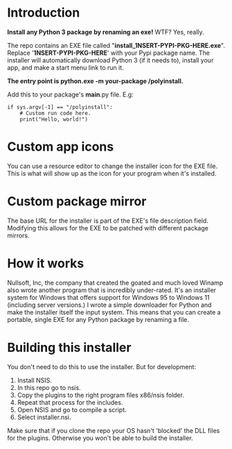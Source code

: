 # Introduction

**Install any Python 3 package by renaming an exe!** WTF? Yes, really.

The repo contains an EXE file called "**install_1NSERT-PYPI-PKG-HERE.exe**". Replace '**1NSERT-PYPI-PKG-HERE**' with your Pypi package name. The installer will automatically download Python 3 (if it needs to), install your app, and make a start menu link to run it.

**The entry point is python.exe -m your-package /polyinstall.**

Add this to your package's __main__.py file. E.g:

```python3
if sys.argv[-1] == "/polyinstall":
    # Custom run code here.
    print("Hello, world!")
```
    
# Custom app icons

You can use a resource editor to change the installer icon for the EXE file. This is what will show up as the icon for your program when it's installed.

# Custom package mirror

The base URL for the installer is part of the EXE's file description field. Modifying this allows for the EXE to be patched with different package mirrors.
    
# How it works

Nullsoft, Inc, the company that created the goated and much loved Winamp also wrote another program that is incredibly under-rated. It's an installer system for Windows that offers support for Windows 95 to Windows 11 (including server versions.) I wrote a simple downloader for Python and make the installer itself the input system. This means that you can create a portable, single EXE for any Python package by renaming a file.

# Building this installer

You don't need to do this to use the installer. But for development:

1. Install NSIS.
2. In this repo go to nsis.
3. Copy the plugins to the right program files x86/nsis folder.
4. Repeat that process for the includes.
5. Open NSIS and go to compile a script.
6. Select installer.nsi.

Make sure that if you clone the repo your OS hasn't 'blocked' the DLL files for the plugins. Otherwise you won't be able to build the installer.